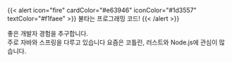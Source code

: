 {{< alert icon="fire" cardColor="#e63946" iconColor="#1d3557" textColor="#f1faee" >}}
불타는 프로그래밍 코드!
{{< /alert >}}


좋은 개발자 경험을 추구합니다.  
주로 자바와 스프링을 다루고 있습니다 요즘은 코틀린, 러스트와 Node.js에 관심이 많습니다.